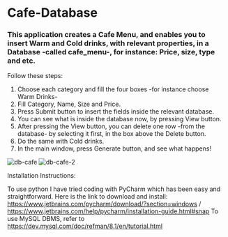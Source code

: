 # Cafe-Database
### This application creates a Cafe Menu, and enables you to insert Warm and Cold drinks, with relevant properties, in a Database -called cafe_menu-, for instance: Price, size, type and etc.


Follow these steps:
1. Choose each category and fill the four boxes -for instance choose Warm Drinks-
2. Fill Category, Name, Size and Price.
3. Press Submit button to insert the fields inside the relevant database.
4. You can see what is inside the database now, by pressing View button.
5. After pressing the View button, you can delete one row -from the database- by selecting it first, in the box above the Delete button.
6. Do the same with Cold drinks.
7. In the main window, press Generate button, and see what happens!

![db-cafe](https://github.com/ParnianSrb/Cafe-Database/assets/82469872/d8e34ffd-258b-41fa-b82b-cd49825d7f9a)
![db-cafe-2](https://github.com/ParnianSrb/Cafe-Database/assets/82469872/1c1ed14e-6efe-4774-9cd1-4a2487fc4496)

Installation Instructions:

To use python I have tried coding with PyCharm which has been easy and straightforward. Here is the link to download and install: https://www.jetbrains.com/pycharm/download/?section=windows / https://www.jetbrains.com/help/pycharm/installation-guide.html#snap
To use MySQL DBMS, refer to https://dev.mysql.com/doc/refman/8.1/en/tutorial.html
